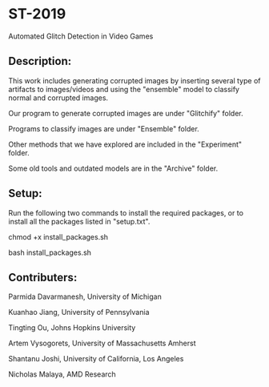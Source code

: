 # ST-2019
Automated Glitch Detection in Video Games


## Description:

This work includes generating corrupted images by inserting several type of artifacts to images/videos and using the "ensemble" model to classify normal and corrupted images.


Our program to generate corrupted images are under "Glitchify" folder. 

Programs to classify images are under "Ensemble" folder. 

Other methods that we have explored are included in the "Experiment" folder. 

Some old tools and outdated models are in the "Archive" folder.


## Setup:

Run the following two commands to install the required packages, or to install all the packages listed in "setup.txt".

chmod +x install_packages.sh

bash install_packages.sh


## Contributers:

Parmida Davarmanesh, University of Michigan

Kuanhao Jiang, University of Pennsylvania

Tingting Ou, Johns Hopkins University

Artem Vysogorets, University of Massachusetts Amherst

Shantanu Joshi, University of California, Los Angeles

Nicholas Malaya, AMD Research
